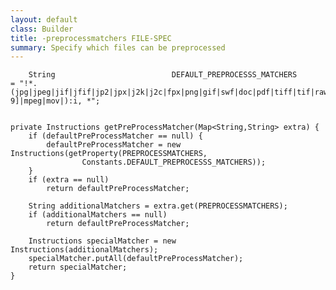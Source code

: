 ```yaml
---
layout: default
class: Builder
title: -preprocessmatchers FILE-SPEC 
summary: Specify which files can be preprocessed 
---
```




		String							DEFAULT_PREPROCESSS_MATCHERS				= "!*.(jpg|jpeg|jif|jfif|jp2|jpx|j2k|j2c|fpx|png|gif|swf|doc|pdf|tiff|tif|raw|bmp|ppm|pgm|pbm|pnm|pfm|webp|zip|jar|gz|tar|tgz|exe|com|bin|mp[0-9]|mpeg|mov|):i, *";


	private Instructions getPreProcessMatcher(Map<String,String> extra) {
		if (defaultPreProcessMatcher == null) {
			defaultPreProcessMatcher = new Instructions(getProperty(PREPROCESSMATCHERS,
					Constants.DEFAULT_PREPROCESSS_MATCHERS));
		}
		if (extra == null)
			return defaultPreProcessMatcher;

		String additionalMatchers = extra.get(PREPROCESSMATCHERS);
		if (additionalMatchers == null)
			return defaultPreProcessMatcher;

		Instructions specialMatcher = new Instructions(additionalMatchers);
		specialMatcher.putAll(defaultPreProcessMatcher);
		return specialMatcher;
	}
